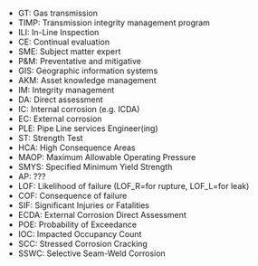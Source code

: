 - GT: Gas transmission
- TIMP: Transmission integrity management program
- ILI: In-Line Inspection
- CE: Continual evaluation
- SME: Subject matter expert
- P&M: Preventative and mitigative
- GIS: Geographic information systems
- AKM: Asset knowledge management
- IM: Integrity management
- DA: Direct assessment
- IC: Internal corrosion (e.g. ICDA)
- EC: External corrosion
- PLE: Pipe Line services Engineer(ing)
- ST: Strength Test
- HCA: High Consequence Areas
- MAOP: Maximum Allowable Operating Pressure
- SMYS: Specified Minimum Yield Strength
- AP: ???
- LOF: Likelihood of failure (LOF_R=for rupture, LOF_L=for leak)
- COF: Consequence of failure
- SIF: Significant Injuries or Fatalities
- ECDA: External Corrosion Direct Assessment
- POE: Probability of Exceedance
- IOC: Impacted Occupancy Count
- SCC: Stressed Corrosion Cracking
- SSWC: Selective Seam-Weld Corrosion